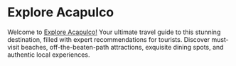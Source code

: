 # Explore Acapulco

Welcome to [Explore Acapulco!](explore-acapulco.onrender.com) Your ultimate travel guide to this stunning destination, filled with expert recommendations for tourists. Discover must-visit beaches, off-the-beaten-path attractions, exquisite dining spots, and authentic local experiences.

